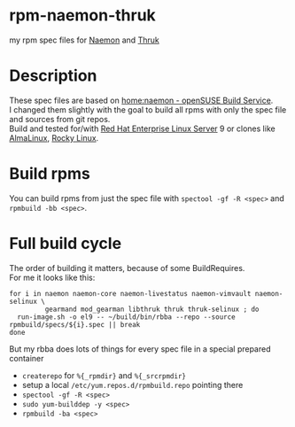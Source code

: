 # rpm-naemon-thruk
my rpm spec files for [Naemon](https://www.naemon.io/) and [Thruk](https://thruk.org/)

# Description
These spec files are based on [home:naemon - openSUSE Build Service](https://build.opensuse.org/project/show/home:naemon).  
I changed them slightly with the goal to build all rpms with only the spec file and sources from git repos.  
Build and tested for/with [Red Hat Enterprise Linux Server](https://www.redhat.com/en/technologies/linux-platforms/enterprise-linux/server) 9
or clones like [AlmaLinux](https://almalinux.org/), [Rocky Linux](https://rockylinux.org/).  

# Build rpms
You can build rpms from just the spec file with `spectool -gf -R <spec>` and `rpmbuild -bb <spec>`.

# Full build cycle
The order of building it matters, because of some BuildRequires.  
For me it looks like this:
```
for i in naemon naemon-core naemon-livestatus naemon-vimvault naemon-selinux \
         gearmand mod_gearman libthruk thruk thruk-selinux ; do
  run-image.sh -o el9 -- ~/build/bin/rbba --repo --source rpmbuild/specs/${i}.spec || break
done
```
But my rbba does lots of things for every spec file in a special prepared container
- `createrepo` for `%{_rpmdir}` and `%{_srcrpmdir}`
- setup a local `/etc/yum.repos.d/rpmbuild.repo` pointing there
- `spectool -gf -R <spec>`
- `sudo yum-builddep -y <spec>`
- `rpmbuild -ba <spec>`
```
